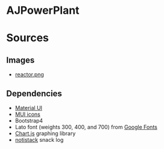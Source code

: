 # AJPowerPlant

# Sources
## Images
- [reactor.png](https://www.technologyreview.com/2019/02/27/136920/the-new-safer-nuclear-reactors-that-might-help-stop-climate-change/)

## Dependencies
- [Material UI](https://mui.com/)
- [MUI icons](https://mui.com/material-ui/material-icons/)
- Bootstrap4
- Lato font (weights 300, 400, and 700) from [Google Fonts](https://fonts.google.com/specimen/Lato)
- [Chart.js](https://www.chartjs.org/docs/latest/) graphing library
- [notistack](https://www.npmjs.com/package/notistack) snack log

